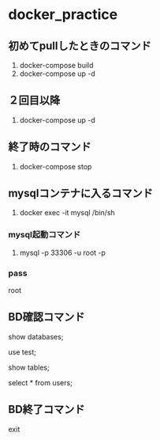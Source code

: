 # docker_practice
## 初めてpullしたときのコマンド
1. docker-compose build
2. docker-compose up -d

## ２回目以降
1. docker-compose up -d

## 終了時のコマンド
1. docker-compose stop

## mysqlコンテナに入るコマンド
1. docker exec -it mysql /bin/sh

### mysql起動コマンド
1. mysql -p 33306 -u root -p
### pass
root

## BD確認コマンド
show databases;

use test;

show tables;

select * from users;

## BD終了コマンド
exit
